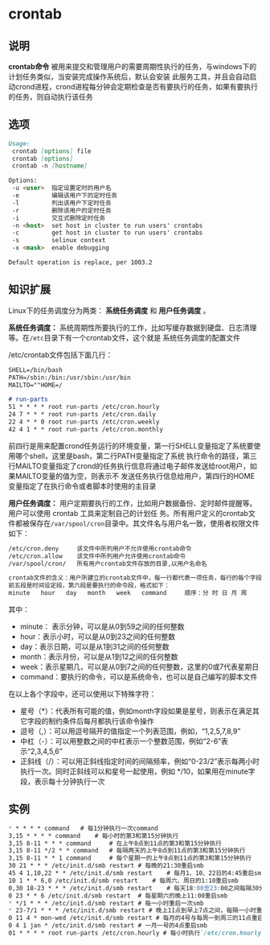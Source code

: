# **crontab**

## 说明

**crontab命令** 被用来提交和管理用户的需要周期性执行的任务，与windows下的计划任务类似，当安装完成操作系统后，默认会安装
此服务工具，并且会自动启动crond进程，crond进程每分钟会定期检查是否有要执行的任务，如果有要执行的任务，则自动执行该任务

## 选项

```markdown
Usage:
 crontab [options] file
 crontab [options]
 crontab -n [hostname]

Options:
 -u <user>  指定设置定时的用户名
 -e         编辑该用户下的定时任务
 -l         列出该用户下定时任务
 -r         删除该用户的定时任务
 -i         交互式删除定时任务
 -n <host>  set host in cluster to run users' crontabs
 -c         get host in cluster to run users' crontabs
 -s         selinux context
 -x <mask>  enable debugging

Default operation is replace, per 1003.2

```

## 知识扩展

Linux下的任务调度分为两类： **系统任务调度** 和 **用户任务调度** 。

**系统任务调度：** 系统周期性所要执行的工作，比如写缓存数据到硬盘、日志清理等。在`/etc`目录下有一个crontab文件，这个就是
系统任务调度的配置文件

/etc/crontab文件包括下面几行：

```markdown
SHELL=/bin/bash
PATH=/sbin:/bin:/usr/sbin:/usr/bin
MAILTO=""HOME=/

# run-parts
51 * * * * root run-parts /etc/cron.hourly
24 7 * * * root run-parts /etc/cron.daily
22 4 * * 0 root run-parts /etc/cron.weekly
42 4 1 * * root run-parts /etc/cron.monthly
```

前四行是用来配置crond任务运行的环境变量，第一行SHELL变量指定了系统要使用哪个shell，这里是bash，第二行PATH变量指定了系统
执行命令的路径，第三行MAILTO变量指定了crond的任务执行信息将通过电子邮件发送给root用户，如果MAILTO变量的值为空，则表示不
发送任务执行信息给用户，第四行的HOME变量指定了在执行命令或者脚本时使用的主目录

**用户任务调度：** 用户定期要执行的工作，比如用户数据备份、定时邮件提醒等。用户可以使用 crontab 工具来定制自己的计划任
务。所有用户定义的crontab文件都被保存在`/var/spool/cron`目录中。其文件名与用户名一致，使用者权限文件如下：

```markdown
/etc/cron.deny     该文件中所列用户不允许使用crontab命令
/etc/cron.allow    该文件中所列用户允许使用crontab命令
/var/spool/cron/   所有用户crontab文件存放的目录,以用户名命名

crontab文件的含义：用户所建立的crontab文件中，每一行都代表一项任务，每行的每个字段代表一项设置，它的格式共分为六个字段，
前五段是时间设定段，第六段是要执行的命令段，格式如下：
minute   hour   day   month   week   command     顺序：分 时 日 月 周
```

其中：

*   minute： 表示分钟，可以是从0到59之间的任何整数
*   hour：表示小时，可以是从0到23之间的任何整数
*   day：表示日期，可以是从1到31之间的任何整数
*   month：表示月份，可以是从1到12之间的任何整数
*   week：表示星期几，可以是从0到7之间的任何整数，这里的0或7代表星期日
*   command：要执行的命令，可以是系统命令，也可以是自己编写的脚本文件

在以上各个字段中，还可以使用以下特殊字符：

*   星号（*）：代表所有可能的值，例如month字段如果是星号，则表示在满足其它字段的制约条件后每月都执行该命令操作
*   逗号（,）：可以用逗号隔开的值指定一个列表范围，例如，“1,2,5,7,8,9”
*   中杠（-）：可以用整数之间的中杠表示一个整数范围，例如“2-6”表示“2,3,4,5,6”
*   正斜线（/）：可以用正斜线指定时间的间隔频率，例如“0-23/2”表示每两小时执行一次。同时正斜线可以和星号一起使用，例如
    */10，如果用在minute字段，表示每十分钟执行一次

## 实例

```markdown
* * * * * command   # 每1分钟执行一次command
3,15 * * * * command    # 每小时的第3和第15分钟执行 
3,15 8-11 * * * command     # 在上午8点到11点的第3和第15分钟执行 
3,15 8-11 */2 * * command   # 每隔两天的上午8点到11点的第3和第15分钟执行
3,15 8-11 * * 1 command     # 每个星期一的上午8点到11点的第3和第15分钟执行
30 21 * * * /etc/init.d/smb restart # 每晚的21:30重启smb 
45 4 1,10,22 * * /etc/init.d/smb restart    # 每月1、10、22日的4:45重启smb 
10 1 * * 6,0 /etc/init.d/smb restart    # 每周六、周日的1:10重启smb
0,30 18-23 * * * /etc/init.d/smb restart    # 每天18:00至23:00之间每隔30分钟重启smb 
0 23 * * 6 /etc/init.d/smb restart  # 每星期六的晚上11:00重启smb 
* */1 * * * /etc/init.d/smb restart # 每一小时重启一次smb
* 23-7/1 * * * /etc/init.d/smb restart # 晚上11点到早上7点之间，每隔一小时重启smb
0 11 4 * mon-wed /etc/init.d/smb restart # 每月的4号与每周一到周三的11点重启smb 
0 4 1 jan * /etc/init.d/smb restart # 一月一号的4点重启smb
01 * * * * root run-parts /etc/cron.hourly # 每小时执行`/etc/cron.hourly`目录内的脚本

```

